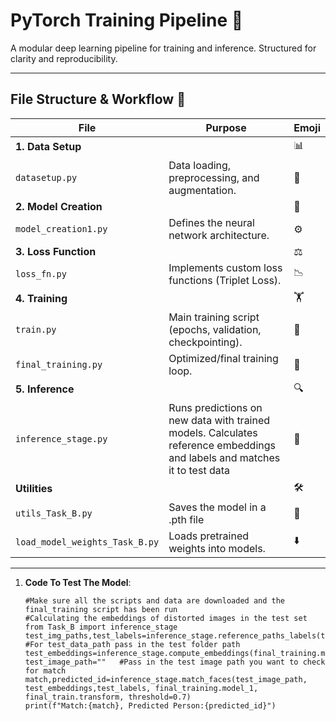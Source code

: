 # PyTorch Training Pipeline 🚀

A modular deep learning pipeline for training and inference. Structured for clarity and reproducibility.

---

## **File Structure & Workflow** 📂

| File | Purpose | Emoji |
|------|---------|-------|
| **1. Data Setup** | | 📊 |
| `datasetup.py` | Data loading, preprocessing, and augmentation. | 🔄 |
| **2. Model Creation** | | 🧠 |
| `model_creation1.py` | Defines the neural network architecture. | ⚙️ |
| **3. Loss Function** | | ⚖️ |
| `loss_fn.py` | Implements custom loss functions (Triplet Loss). | 📉 |
| **4. Training** | | 🏋️ |
| `train.py` | Main training script (epochs, validation, checkpointing). | 🔁 |
| `final_training.py` | Optimized/final training loop. | 🎯 |
| **5. Inference** | | 🔍 |
| `inference_stage.py` | Runs predictions on new data with trained models. Calculates reference embeddings and labels and matches it to test data| 🔮 |
| **Utilities** | | 🛠️ |
| `utils_Task_B.py` | Saves the model in a .pth file | 📝 |
| `load_model_weights_Task_B.py` | Loads pretrained weights into models. | ⬇️ |

---

1. **Code To Test The Model**:
   ```
   #Make sure all the scripts and data are downloaded and the final_training script has been run
   #Calculating the embeddings of distorted images in the test set
   from Task_B import inference_stage
   test_img_paths,test_labels=inference_stage.reference_paths_labels(test_data_path:str) #For test_data_path pass in the test folder path
   test_embeddings=inference_stage.compute_embeddings(final_training.model_1,test_img_paths,final_training.transform)
   test_image_path=""   #Pass in the test image path you want to check for match
   match,predicted_id=inference_stage.match_faces(test_image_path, test_embeddings,test_labels, final_training.model_1, final_train.transform, threshold=0.7)
   print(f"Match:{match}, Predicted Person:{predicted_id}")
   ```
